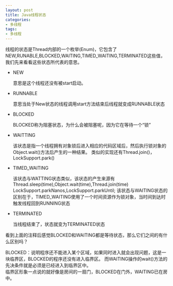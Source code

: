 ```yaml
---
layout: post
title: Java线程状态
categories:
- 多线程
tags:
- 多线程
---
```


线程的状态是Thread内部的一个枚举(Enum)，它包含了NEW,RUNABLE,BLOCKED,WAITING,TIMED_WAITING,TERMINATED这些值，我们先来看看这些状态所代表的意思。

- NEW   

  意思是这个线程还没有被start启动。
  
- RUNNABLE   

  意思当处于New状态的线程调用start方法结束后线程就变成RUNNABLE状态
  
- BLOCKED  
   
  BLOCKED称为阻塞状态，为什么会被阻塞呢，因为它在等待一个“锁”  
  

- WAITTING  
  
  该状态是指一个线程拥有对象锁后进入相应的代码区域后，然后执行锁对象的Object.wait()方法后产生的一种结果。
  类似的实现还有Thread.join()，LockSupport.park() 
  
- TIMED_WAITING

  该状态与WATTING状态类似，该状态的产生来源有Thread.sleep(time),Object.wait(time),Thread.join(time)
  LockSupport.parkNanos,LockSupport.parkUntil;
  该状态与WAITING状态的区别在于，TIMED_WAITING使用了一个时间资源作为锁对象，当时间到达时触发线程回到RUNNING状态
  
- TERMINATED 

  当线程结束了，状态就变为TERMINATED状态
  
  
 看到上面的注释后感觉BLOCKED和WAITING都是等待状态，那么它们之间的有什么区别吗？
 
 BLOCKED：说明程序还不能进入某个区域，如果同时进入就会出现问题，这是一块临界区，BLOCKED的程序还没有进入临界区。
 而WAITING操作的wait()方法的先决条件就是必须是已经进入到临界区中。  
 临界区形象一点说的就好像是房间的一扇门，BLOCKED在门外，WAITING已在房中。
  
  
  


  

  

  



